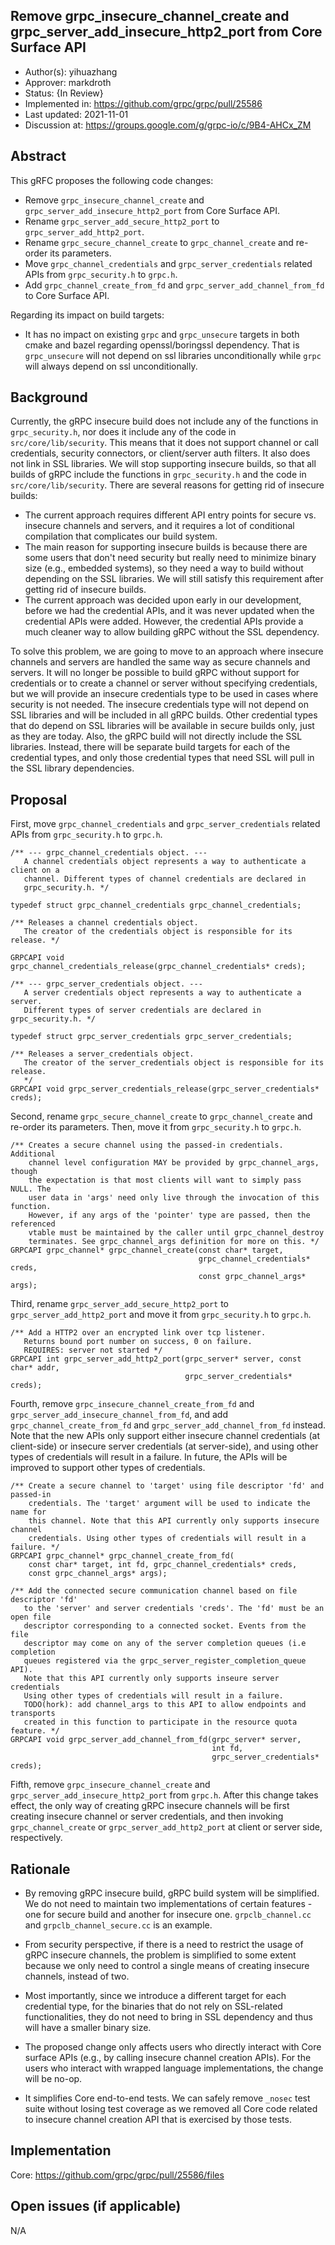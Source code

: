 Remove grpc_insecure_channel_create and grpc_server_add_insecure_http2_port from Core Surface API
----
* Author(s): yihuazhang
* Approver: markdroth
* Status: {In Review}
* Implemented in: https://github.com/grpc/grpc/pull/25586
* Last updated: 2021-11-01
* Discussion at: https://groups.google.com/g/grpc-io/c/9B4-AHCx_ZM 

## Abstract

This gRFC proposes the following code changes:

* Remove `grpc_insecure_channel_create` and `grpc_server_add_insecure_http2_port` from Core Surface API.
* Rename `grpc_server_add_secure_http2_port` to `grpc_server_add_http2_port`.
* Rename `grpc_secure_channel_create` to `grpc_channel_create` and re-order its parameters.
* Move `grpc_channel_credentials` and `grpc_server_credentials` related APIs from `grpc_security.h` to `grpc.h`.
* Add `grpc_channel_create_from_fd` and `grpc_server_add_channel_from_fd` to Core Surface API.

Regarding its impact on build targets:

* It has no impact on existing `grpc` and `grpc_unsecure` targets in both cmake
  and bazel regarding openssl/boringssl dependency. That is `grpc_unsecure` will
  not depend on ssl libraries unconditionally while `grpc` will always depend on ssl
  unconditionally.

## Background

Currently, the gRPC insecure build does not include any of the functions in `grpc_security.h`, nor does it include any of the code in `src/core/lib/security`. This means that it does not support channel or call credentials, security connectors, or client/server auth filters. It also does not link in SSL libraries. We will stop supporting insecure builds, so that all builds of gRPC include the functions in `grpc_security.h` and the code in `src/core/lib/security`. There are several reasons for getting rid of insecure builds:

* The current approach requires different API entry points for secure vs. insecure channels and servers, and it requires a lot of conditional compilation that complicates our build system.
* The main reason for supporting insecure builds is because there are some users that don't need security but really need to minimize binary size (e.g., embedded systems), so they need a way to build without depending on the SSL libraries. We will still satisfy this requirement after getting rid of insecure builds.
* The current approach was decided upon early in our development, before we had the credential APIs, and it was never updated when the credential APIs were added. However, the credential APIs provide a much cleaner way to allow building gRPC without the SSL dependency.

To solve this problem, we are going to move to an approach where insecure
channels and servers are handled the same way as secure channels and servers. It
will no longer be possible to build gRPC without support for credentials or to
create a channel or server without specifying credentials, but we will provide
an insecure credentials type to be used in cases where security is not needed.
The insecure credentials type will not depend on SSL libraries and will be
included in all gRPC builds. Other credential types that do depend on SSL
libraries will be available in secure builds only, just as they are today.
Also, the gRPC build will not directly include the SSL libraries.
Instead, there will be separate build targets for each of the credential types, and
only those credential types that need SSL will pull in the SSL library dependencies.


## Proposal

First, move `grpc_channel_credentials` and `grpc_server_credentials` related APIs from `grpc_security.h` to `grpc.h`.

```
/** --- grpc_channel_credentials object. ---
   A channel credentials object represents a way to authenticate a client on a
   channel. Different types of channel credentials are declared in
   grpc_security.h. */

typedef struct grpc_channel_credentials grpc_channel_credentials;

/** Releases a channel credentials object.
   The creator of the credentials object is responsible for its release. */

GRPCAPI void grpc_channel_credentials_release(grpc_channel_credentials* creds);

/** --- grpc_server_credentials object. ---
   A server credentials object represents a way to authenticate a server.
   Different types of server credentials are declared in grpc_security.h. */

typedef struct grpc_server_credentials grpc_server_credentials;

/** Releases a server_credentials object.
   The creator of the server_credentials object is responsible for its release.
   */
GRPCAPI void grpc_server_credentials_release(grpc_server_credentials* creds);

```

Second, rename `grpc_secure_channel_create` to `grpc_channel_create` and re-order its parameters. Then, move it from `grpc_security.h` to `grpc.h`.


```
/** Creates a secure channel using the passed-in credentials. Additional
    channel level configuration MAY be provided by grpc_channel_args, though
    the expectation is that most clients will want to simply pass NULL. The
    user data in 'args' need only live through the invocation of this function.
    However, if any args of the 'pointer' type are passed, then the referenced
    vtable must be maintained by the caller until grpc_channel_destroy
    terminates. See grpc_channel_args definition for more on this. */
GRPCAPI grpc_channel* grpc_channel_create(const char* target,
                                          grpc_channel_credentials* creds,
                                          const grpc_channel_args* args);
```

Third, rename `grpc_server_add_secure_http2_port` to `grpc_server_add_http2_port` and move it from `grpc_security.h` to `grpc.h`.

```
/** Add a HTTP2 over an encrypted link over tcp listener.
   Returns bound port number on success, 0 on failure.
   REQUIRES: server not started */
GRPCAPI int grpc_server_add_http2_port(grpc_server* server, const char* addr,
                                       grpc_server_credentials* creds);
```

Fourth, remove `grpc_insecure_channel_create_from_fd` and `grpc_server_add_insecure_channel_from_fd`,
and add `grpc_channel_create_from_fd` and `grpc_server_add_channel_from_fd` instead. Note that the new APIs only support
either insecure channel credentials (at client-side) or insecure server credentials (at server-side), and using other types of
credentials will result in a failure. In future, the APIs will be improved to support other types of credentials.


```
/** Create a secure channel to 'target' using file descriptor 'fd' and passed-in
    credentials. The 'target' argument will be used to indicate the name for
    this channel. Note that this API currently only supports insecure channel
    credentials. Using other types of credentials will result in a failure. */
GRPCAPI grpc_channel* grpc_channel_create_from_fd(
    const char* target, int fd, grpc_channel_credentials* creds,
    const grpc_channel_args* args);

/** Add the connected secure communication channel based on file descriptor 'fd'
   to the 'server' and server credentials 'creds'. The 'fd' must be an open file
   descriptor corresponding to a connected socket. Events from the file
   descriptor may come on any of the server completion queues (i.e completion
   queues registered via the grpc_server_register_completion_queue API).
   Note that this API currently only supports inseure server credentials
   Using other types of credentials will result in a failure.
   TODO(hork): add channel_args to this API to allow endpoints and transports
   created in this function to participate in the resource quota feature. */
GRPCAPI void grpc_server_add_channel_from_fd(grpc_server* server,
                                             int fd,
                                             grpc_server_credentials* creds);

```
Fifth, remove `grpc_insecure_channel_create` and `grpc_server_add_insecure_http2_port` from `grpc.h`. After this change takes effect, the only way of creating gRPC insecure channels will be first creating insecure channel or server credentials, and then invoking `grpc_channel_create` or `grpc_server_add_http2_port` at client or server side, respectively.

## Rationale

* By removing gRPC insecure build, gRPC build system will be simplified. We do not need to maintain two implementations of certain features - one for secure build and another for insecure one. `grpclb_channel.cc` and `grpclb_channel_secure.cc` is an example.

* From security perspective, if there is a need to restrict the usage of gRPC insecure channels, the problem is simplified to some extent because we only need to control a single means of creating insecure channels, instead of two.

* Most importantly, since we introduce a different target for each credential type, for the binaries that do not rely on SSL-related functionalities, they do not need to bring in SSL dependency and thus will have a smaller binary size.

* The proposed change only affects users who directly interact with Core surface APIs (e.g., by calling insecure channel creation APIs). For the users who interact with wrapped language implementations, the change will be no-op.

* It simplifies Core end-to-end tests. We can safely remove `_nosec` test
  suite without losing test coverage as we removed all Core code related to insecure channel creation API
  that is exercised by those tests.
 
## Implementation

Core: https://github.com/grpc/grpc/pull/25586/files

## Open issues (if applicable)

N/A
